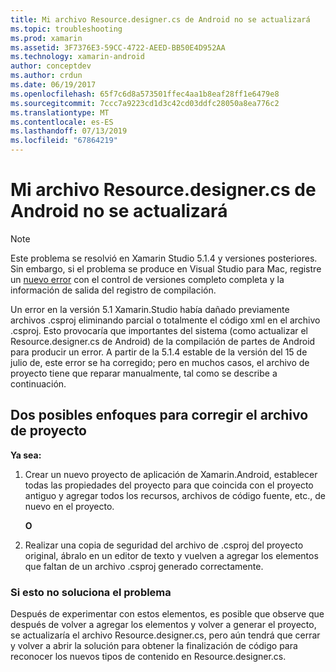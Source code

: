 ```yaml
---
title: Mi archivo Resource.designer.cs de Android no se actualizará
ms.topic: troubleshooting
ms.prod: xamarin
ms.assetid: 3F7376E3-59CC-4722-AEED-BB50E4D952AA
ms.technology: xamarin-android
author: conceptdev
ms.author: crdun
ms.date: 06/19/2017
ms.openlocfilehash: 65f7c6d8a573501ffec4aa1b8eaf28ff1e6479e8
ms.sourcegitcommit: 7ccc7a9223cd1d3c42cd03ddfc28050a8ea776c2
ms.translationtype: MT
ms.contentlocale: es-ES
ms.lasthandoff: 07/13/2019
ms.locfileid: "67864219"
---
```

# <a name="my-android-resourcedesignercs-file-will-not-update"></a>Mi archivo Resource.designer.cs de Android no se actualizará

> [!NOTE]
> Este problema se resolvió en Xamarin Studio 5.1.4 y versiones posteriores. Sin embargo, si el problema se produce en Visual Studio para Mac, registre un [nuevo error](~/cross-platform/troubleshooting/questions/howto-file-bug.md) con el control de versiones completo completa y la información de salida del registro de compilación.

Un error en la versión 5.1 Xamarin.Studio había dañado previamente archivos .csproj eliminando parcial o totalmente el código xml en el archivo .csproj. Esto provocaría que importantes del sistema (como actualizar el Resource.designer.cs de Android) de la compilación de partes de Android para producir un error. A partir de la 5.1.4 estable de la versión del 15 de julio de, este error se ha corregido; pero en muchos casos, el archivo de proyecto tiene que reparar manualmente, tal como se describe a continuación.


## <a name="two-possible-approaches-to-fixing-up-the-project-file"></a>Dos posibles enfoques para corregir el archivo de proyecto

**Ya sea:**

1. Crear un nuevo proyecto de aplicación de Xamarin.Android, establecer todas las propiedades del proyecto para que coincida con el proyecto antiguo y agregar todos los recursos, archivos de código fuente, etc., de nuevo en el proyecto.

   **O**

2. Realizar una copia de seguridad del archivo de .csproj del proyecto original, ábralo en un editor de texto y vuelven a agregar los elementos que faltan de un archivo .csproj generado correctamente.

### <a name="if-this-does-not-solve-the-problem"></a>Si esto no soluciona el problema

Después de experimentar con estos elementos, es posible que observe que después de volver a agregar los elementos y volver a generar el proyecto, se actualizaría el archivo Resource.designer.cs, pero aún tendrá que cerrar y volver a abrir la solución para obtener la finalización de código para reconocer los nuevos tipos de contenido en Resource.designer.cs. 
